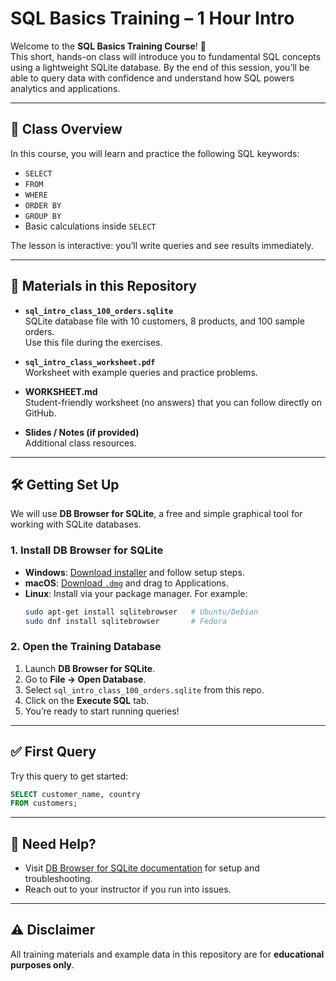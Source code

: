 # SQL Basics Training – 1 Hour Intro

Welcome to the **SQL Basics Training Course**! 🎉  
This short, hands-on class will introduce you to fundamental SQL concepts using a lightweight SQLite database. By the end of this session, you’ll be able to query data with confidence and understand how SQL powers analytics and applications.

---

## 📘 Class Overview
In this course, you will learn and practice the following SQL keywords:

- `SELECT`
- `FROM`
- `WHERE`
- `ORDER BY`
- `GROUP BY`
- Basic calculations inside `SELECT`

The lesson is interactive: you’ll write queries and see results immediately.

---

## 📂 Materials in this Repository
- **`sql_intro_class_100_orders.sqlite`**  
  SQLite database file with 10 customers, 8 products, and 100 sample orders.  
  Use this file during the exercises.

- **`sql_intro_class_worksheet.pdf`**  
  Worksheet with example queries and practice problems.

- **WORKSHEET.md**  
  Student-friendly worksheet (no answers) that you can follow directly on GitHub.

- **Slides / Notes (if provided)**  
  Additional class resources.

---

## 🛠️ Getting Set Up

We will use **DB Browser for SQLite**, a free and simple graphical tool for working with SQLite databases.

### 1. Install DB Browser for SQLite
- **Windows**: [Download installer](https://sqlitebrowser.org/dl/) and follow setup steps.
- **macOS**: [Download `.dmg`](https://sqlitebrowser.org/dl/) and drag to Applications.
- **Linux**: Install via your package manager. For example:
  ```bash
  sudo apt-get install sqlitebrowser   # Ubuntu/Debian
  sudo dnf install sqlitebrowser       # Fedora
  ```

### 2. Open the Training Database
1. Launch **DB Browser for SQLite**.
2. Go to **File → Open Database**.
3. Select `sql_intro_class_100_orders.sqlite` from this repo.
4. Click on the **Execute SQL** tab.
5. You’re ready to start running queries!

---

## ✅ First Query
Try this query to get started:
```sql
SELECT customer_name, country
FROM customers;
```

---

## 🙋 Need Help?
- Visit [DB Browser for SQLite documentation](https://sqlitebrowser.org/docs/) for setup and troubleshooting.
- Reach out to your instructor if you run into issues.

---

## ⚠️ Disclaimer
All training materials and example data in this repository are for **educational purposes only**.

